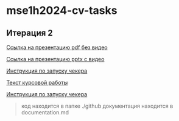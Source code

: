 # mse1h2024-cv-tasks

## Итерация 2

[Ссылка на презентацию pdf без видео](https://github.com/moevm/mse1h2024-cv-tasks/blob/main/presentation/%D0%98%D1%82%D0%B5%D1%80%D0%B0%D1%86%D0%B8%D1%8F%202.pdf)

[Ссылка на презентацию pptx с видео](https://github.com/moevm/mse1h2024-cv-tasks/blob/main/presentation/%D0%98%D1%82%D0%B5%D1%80%D0%B0%D1%86%D0%B8%D1%8F%202.pptx)


[Инструкция по запуску чекера](https://github.com/moevm/mse1h2024-cv-tasks/blob/main/.github/actions/check-pull-requests/README.md)

[Текст курсовой работы](https://github.com/moevm/mse1h2024-cv-tasks/wiki/%D0%B7%D0%B0%D0%B4%D0%B0%D0%BD%D0%B8%D0%B5-%D0%BD%D0%B0-%D0%B4%D0%BB%D1%8F-%D0%BA%D1%83%D1%80%D1%81%D0%BE%D0%B2%D0%BE%D0%B9-%D1%80%D0%B0%D0%B1%D0%BE%D1%82%D1%8B-%D0%BF%D0%BE-%D0%B3%D0%B5%D1%80%D0%BE%D1%8F%D0%BC)

[Инструкция по запуску чекера](https://github.com/moevm/mse1h2024-cv-tasks/blob/main/.github/actions/check-pull-requests/README.md)

> код находится в папке ./github
> документация находится в documentation.md

